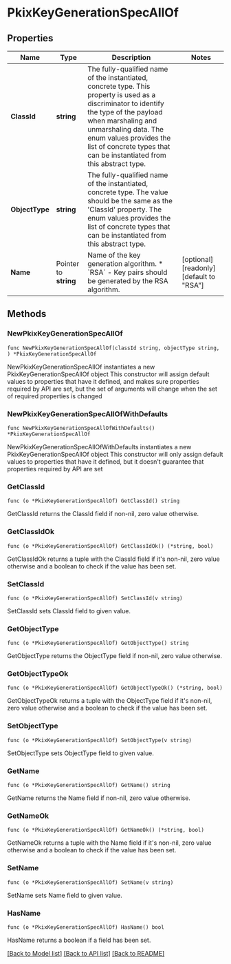 # PkixKeyGenerationSpecAllOf

## Properties

Name | Type | Description | Notes
------------ | ------------- | ------------- | -------------
**ClassId** | **string** | The fully-qualified name of the instantiated, concrete type. This property is used as a discriminator to identify the type of the payload when marshaling and unmarshaling data. The enum values provides the list of concrete types that can be instantiated from this abstract type. | 
**ObjectType** | **string** | The fully-qualified name of the instantiated, concrete type. The value should be the same as the &#39;ClassId&#39; property. The enum values provides the list of concrete types that can be instantiated from this abstract type. | 
**Name** | Pointer to **string** | Name of the key generation algorithm. * &#x60;RSA&#x60; - Key pairs should be generated by the RSA algorithm. | [optional] [readonly] [default to "RSA"]

## Methods

### NewPkixKeyGenerationSpecAllOf

`func NewPkixKeyGenerationSpecAllOf(classId string, objectType string, ) *PkixKeyGenerationSpecAllOf`

NewPkixKeyGenerationSpecAllOf instantiates a new PkixKeyGenerationSpecAllOf object
This constructor will assign default values to properties that have it defined,
and makes sure properties required by API are set, but the set of arguments
will change when the set of required properties is changed

### NewPkixKeyGenerationSpecAllOfWithDefaults

`func NewPkixKeyGenerationSpecAllOfWithDefaults() *PkixKeyGenerationSpecAllOf`

NewPkixKeyGenerationSpecAllOfWithDefaults instantiates a new PkixKeyGenerationSpecAllOf object
This constructor will only assign default values to properties that have it defined,
but it doesn't guarantee that properties required by API are set

### GetClassId

`func (o *PkixKeyGenerationSpecAllOf) GetClassId() string`

GetClassId returns the ClassId field if non-nil, zero value otherwise.

### GetClassIdOk

`func (o *PkixKeyGenerationSpecAllOf) GetClassIdOk() (*string, bool)`

GetClassIdOk returns a tuple with the ClassId field if it's non-nil, zero value otherwise
and a boolean to check if the value has been set.

### SetClassId

`func (o *PkixKeyGenerationSpecAllOf) SetClassId(v string)`

SetClassId sets ClassId field to given value.


### GetObjectType

`func (o *PkixKeyGenerationSpecAllOf) GetObjectType() string`

GetObjectType returns the ObjectType field if non-nil, zero value otherwise.

### GetObjectTypeOk

`func (o *PkixKeyGenerationSpecAllOf) GetObjectTypeOk() (*string, bool)`

GetObjectTypeOk returns a tuple with the ObjectType field if it's non-nil, zero value otherwise
and a boolean to check if the value has been set.

### SetObjectType

`func (o *PkixKeyGenerationSpecAllOf) SetObjectType(v string)`

SetObjectType sets ObjectType field to given value.


### GetName

`func (o *PkixKeyGenerationSpecAllOf) GetName() string`

GetName returns the Name field if non-nil, zero value otherwise.

### GetNameOk

`func (o *PkixKeyGenerationSpecAllOf) GetNameOk() (*string, bool)`

GetNameOk returns a tuple with the Name field if it's non-nil, zero value otherwise
and a boolean to check if the value has been set.

### SetName

`func (o *PkixKeyGenerationSpecAllOf) SetName(v string)`

SetName sets Name field to given value.

### HasName

`func (o *PkixKeyGenerationSpecAllOf) HasName() bool`

HasName returns a boolean if a field has been set.


[[Back to Model list]](../README.md#documentation-for-models) [[Back to API list]](../README.md#documentation-for-api-endpoints) [[Back to README]](../README.md)


